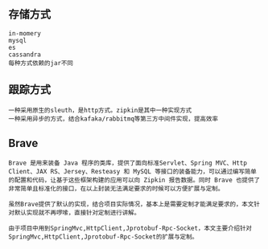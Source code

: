 ## 存储方式
	in-momery
	mysql
	es
	cassandra
	每种方式依赖的jar不同
## 跟踪方式
	一种采用原生的sleuth，是http方式。zipkin是其中一种实现方式
	一种采用异步的方式，结合kafaka/rabbitmq等第三方中间件实现，提高效率
	
## Brave
	Brave 是用来装备 Java 程序的类库，提供了面向标准Servlet、Spring MVC、Http Client、JAX RS、Jersey、Resteasy 和 MySQL 等接口的装备能力，可以通过编写简单的配置和代码，让基于这些框架构建的应用可以向 Zipkin 报告数据。同时 Brave 也提供了非常简单且标准化的接口，在以上封装无法满足要求的时候可以方便扩展与定制。

	虽然Brave提供了默认的实现，结合项目实际情况，基本上是需要定制才能满足要求的，本文针对默认实现就不再啰嗦，直接针对定制进行讲解。

	由于项目中用到SpringMvc,HttpClient,Jprotobuf-Rpc-Socket，本文主要介绍针对SpringMvc,HttpClient,Jprotobuf-Rpc-Socket的扩展与定制。

